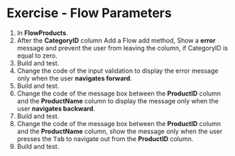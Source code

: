 ﻿# Exercise - Flow Parameters

1.	In **FlowProducts**.
2.  After the **CategoryID** column Add a Flow add method, Show a **error** message and prevent the user from leaving the column, if CategoryID is equal to zero.
2.	Build and test.
3.	Change the code of the input validation to display the error message only when the user **navigates forward**.
5.  Build and test.
4.	Change the code of the message box between the **ProductID** column and the **ProductName** column to display the message only when the user **navigates backward**.
5.	Build and test.
6.	Change the code of the message box between the **ProductID** column and the **ProductName** column, show the message only when the user presses the <kbd>Tab</kbd> to navigate out from the **ProductID** column.
7.	Build and test.



